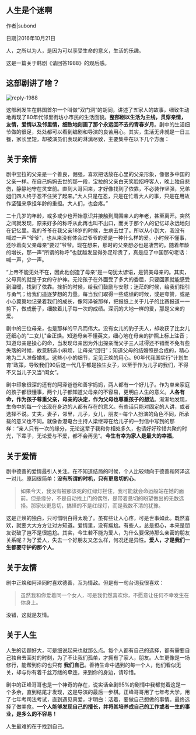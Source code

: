 ## 人生是个迷啊

作者|subond

日期|2016年10月21日

人，之所以为人，是因为可以享受生命的意义，生活的乐趣。

这是一篇关于韩剧《请回答1988》的观后感。

## 这部剧讲了啥？

![reply-1988](http://on64c9tla.bkt.clouddn.com/2016D/TVN%27s_Reply_1988_poster.jpg)

这部剧发生在韩国首尔一个叫做“双门洞”的胡同，讲述了五家人的故事，细致生动地再现了80年代邻里街坊小市民的生活面貌。**整部剧以生活为主线，贯穿亲情，友情，爱情以及邻里情，细致地刻画了那个永远回不去的青春岁月**。剧中的生活细节做的很足，处处都可以看到编剧和导演的良苦用心。其实，生活无非就是一日三餐，家长里短，却被演员们表现的淋漓尽致，主要集中在以下几个方面：

## 关于亲情

剧中宝拉的父亲是一个善良，倔强，喜欢把话放在心里的父亲形象，像很多中国的父亲一样。在自己妈妈去世的那一段，宝拉的父亲白天笑脸招呼客人，晚上独自悲伤，静静地守在灵堂前。直到大哥回来，才好像找到了依靠，不必装作坚强，兄弟姐们四人终于忍不住哭了起来。”大人只是在忍，只是在忙着大人的事，只是在用故作坚强来承担年龄的重担。大人们，也会疼。”

二十几岁的年龄，或多或少也开始意识并接触到周围亲人的年老，甚至离开。突然之间就发现，原来好多的称呼从此再也叫不出口，而关于那个人的记忆却永远地刻在记忆里。我的爷爷在我父亲18岁的时候，生病去世了。所以从小到大，我没有喊过一声"爷爷"，也从来没有体会过爷爷的爱是一种什么样的爱。小时候不懂事，还吵着向父亲母亲“要过”爷爷。现在想来，那时的父亲想必也是凄苦的。随着年龄的增长，那一声”所谓的称呼”也就越发显得弥足珍贵了，真是应了中国那句老话：喊一声，少一声。

“上帝不能无处不在，因此他创造了母亲”是一句犹太谚语，是赞美母亲的。其实，父母真的就是子女的守护神。无论孩子在外面受了多大的委屈，只要回家就能感受到温暖，找到了依靠。挫折的时候，给我们鼓励与安慰；迷茫的时候，给我们指引与勇气；给我们追逐梦想的力量。每当我们取得一些成绩的时候，或是夸赞，或是小心翼翼地记录着我们的成长，像阿泽爸那样，把报纸上关于儿子的比赛报道一一剪下，做成册子，细数着儿子每一次的成绩。深沉的大地一样的爱，那是父亲的爱。

剧中的三位母亲，也是那样的平凡而伟大。没有女儿的豹子夫人，却收获了比女儿还细心的"二女儿"金正焕。知道母亲不懂英文，细心地在母亲的护照上标上注音；知道母亲是操心的命，当发现母亲因为外出探亲而父子三人过得还不错而不免有些失落的时候，故意制造小麻烦，让母亲“回归”；知道父母的结婚照是合成的，精心地为二人准备婚礼。这些小小的细节，足见正焕的用心。90年代我国实行”计划生育”政策，导致我们90后这一代几乎都是独生女子，以至于作为儿子的我们，不得不又当儿子又当“闺女”。

剧中印象很深的还有的阿泽爸爸和善宇妈妈，两人都有一个好儿子。作为单亲家庭的孩子都很懂事，两个儿子都知道父母亲的不容易，更明白人生的意义。**人各有命，作为孩子尊重父亲，母亲的决定，作为父母也尊重孩子的想法**。渐渐地发现，生命中的每一个出现在身边的人都有存在的意义。有些话只能对固定的人讲，或者选择不说。丈夫，妻子，邻里，儿子，女儿，朋友···每个人扮演的角色不同，所承载的意义也不同。就像香港电台主持人梁继璋在给儿子的一封信中写到的那样：“亲人只有一次的缘分，无论这辈子我和你相处多久，也请好好珍惜共聚的时光，下辈子，无论爱与不爱，都不会再见”。**今生有幸为家人是最大的幸福**。

## 关于爱情

剧中德善的爱情最引人关注。在不知道结局的时候，个人比较倾向于德善和阿泽这一对儿。原因很简单：**没有所谓的时机，只有更恳切的心**。

> 如果今天，我没有被那该死的红绿灯拦住，我可能就会命运般站在她的面前。但是缘分，不是自动找上门的偶然，是带着恳切的盼望做出的无数选择。那家伙更恳切，搞怪的不是红绿灯，而是我数不清的犹豫。

这是正焕的独白，只可惜明白得太晚了。虽有些让人心疼，可是世事如此。既然喜欢，就要大大方方让对方知道。爱情里，没有尴尬。有些人，总是担心，本来是朋友说破了岂不是很尴尬。其实，今生若不能为爱人，为什么要保持那么亲密的朋友关系呢？为了爱人，失去一个好朋友又怎么样，何况还是异性。**爱人，才是我们一生都要守护的那个人**。

## 关于友情

剧中正焕和阿泽同时喜欢德善，互为情敌。但是有一句台词我很喜欢：

> 虽然我和你爱着同一个女人，可是我仍然喜欢你，不愿意让任何不幸发生在你身上。

没错，这就是友情。

## 关于人生

人生的话题好大，可是细说起来也就那么点。每个人都有自己的选择，都有需要自己独自去面对的时刻，为了不让我们孤单，才拥有了家人，朋友。人生更像是一场修行，能帮到你的也只有 **我们自己**。善待生命中遇到的每一个人，他们看似无关，却与你有着千丝万缕的牵连，来到你的身边，请珍惜。

剧中的正峰哥哥也是一个神奇的存在，说实话全剧95%的剧情中我都觉着这是一个多余，直到结尾才发现，这是导演的最后一步棋。正峰哥哥用了七年考大学，用了七年考司法考试，直到遇见真爱，才明白：活着，要做自己想做的事情。最终选择了做美食。**一个人能够发现自己的擅长，并将其培养成自己的工作或者一生的事业，是多么的不容易！**

人生最难的在于找到自己。
